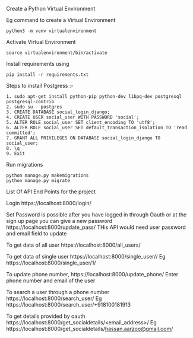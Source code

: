 
Create a Python Virtual Environment

Eg command to create a Virtual Environment 
```
python3 -m venv virtualenvironment
```
Activate Virtual Environment
```
source virtualenvironment/bin/activate
```

Install requirements using

```
pip install -r requirements.txt
```

Steps to install Postgress :-
```
1. sudo apt-get install python-pip python-dev libpq-dev postgresql postgresql-contrib
2. sudo su - postgres
3. CREATE DATABASE social_login_django;
4. CREATE USER social_user WITH PASSWORD 'social';
5. ALTER ROLE social_user SET client_encoding TO 'utf8';
6. ALTER ROLE social_user SET default_transaction_isolation TO 'read committed';
7. GRANT ALL PRIVILEGES ON DATABASE social_login_django TO social_user;
8. \q
9. Exit

```
Run migrations

```
python manage.py makemigrations
python manage.py migrate
```


List Of API End Points for the project

Login
https://localhost:8000/login/

Set Password is possible after you have logged in through Oauth or at the sign up page you can give a new password
https://localhost:8000/update_pass/ 
THis API would need user password and email field to update

To get data of all user
https://localhost:8000/all_users/

To get data of single user
https://localhost:8000/single_user/<id>/
Eg https://localhost:8000/single_user/1/

To update phone number, 
https://localhost:8000/update_phone/
Enter phone number and email of the user 

To search a user through a phone number
https://localhost:8000/search_user/<phone>
Eg https://localhost:8000/search_user/+918100181913

To get details provided by oauth 
https://localhost:8000/get_socialdetails/<email_address>/
Eg https://localhost:8000/get_socialdetails/hassan.aarzoo@gmail.com/



